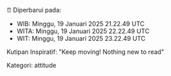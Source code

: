 ⏰ Diperbarui pada:
- WIB: Minggu, 19 Januari 2025 21.22.49 UTC
- WITA: Minggu, 19 Januari 2025 22.22.49 UTC
- WIT: Minggu, 19 Januari 2025 23.22.49 UTC

Kutipan Inspiratif:
"Keep moving! Nothing new to read"


Kategori: attitude

